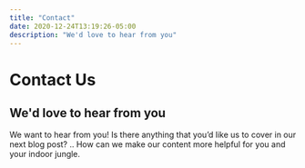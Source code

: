 ```yaml
---
title: "Contact"
date: 2020-12-24T13:19:26-05:00
description: "We'd love to hear from you"
---
```


# Contact Us

## We'd love to hear from you

We want to hear from you! Is there anything that you’d like us to cover in our next blog post? .. How can we make our content more helpful for you and your indoor jungle.